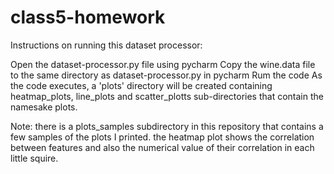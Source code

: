 # class5-homework

Instructions on running this dataset processor:

Open the dataset-processor.py file using pycharm
Copy the wine.data file to the same directory as dataset-processor.py in pycharm
Rum the code
As the code executes, a 'plots' directory will be created containing heatmap_plots, line_plots and scatter_plotts 
sub-directories that contain the namesake plots.


Note: there is a plots_samples subdirectory in this repository that contains a few samples of the plots I printed.
      the heatmap plot shows the correlation between features and also the numerical value of their correlation in each little squire.
